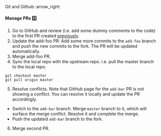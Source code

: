 <link rel="stylesheet" href="{{baseUrl}}/css/textbook.css">

<div class="website-content">

<div id="path">Git and Github :arrow_right: </div>

<div id="title">

#### Manage PRs :three:

</div>

<div id="body">

1. Go to GitHub and review (i.e. add some dummy comments to the code) to the first PR created [previously](./createPRs).
2. Update the add-foo PR: Add some more commits to the `add-foo` branch and push the new commits to the fork. The PR will be updated automatically.
3. Merge add-foo PR.
4. Sync the local repo with the upstream repo. i.e. pull the master branch to the local repo.

```
git checkout master
git pull origin master
```

5. Resolve conflicts. Note that GitHub page for the `add-bar` PR is not showing a conflict. You can resolve it locally and update the PR accordingly.

  * Switch to the `add-bar` branch. Merge `master` branch to it, which will surface the merge conflict. Resolve it and complete the merge.
  * Push the updated `add-bar` branch to the fork.

6. Merge second PR.

</div>

<div id="extras">
<div>

</div>
